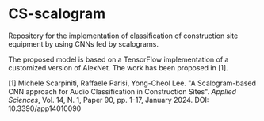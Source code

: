 # CS-scalogram
Repository for the implementation of classification of construction site equipment by using CNNs fed by scalograms.

The proposed model is based on a TensorFlow implementation of a customized version of AlexNet. The work has been proposed in [1].


[1] Michele Scarpiniti, Raffaele Parisi, Yong-Cheol Lee. "A Scalogram-based CNN approach for Audio Classification in Construction Sites". *Applied Sciences*, Vol. 14, N. 1, Paper 90, pp. 1-17, January 2024. DOI: 10.3390/app14010090

